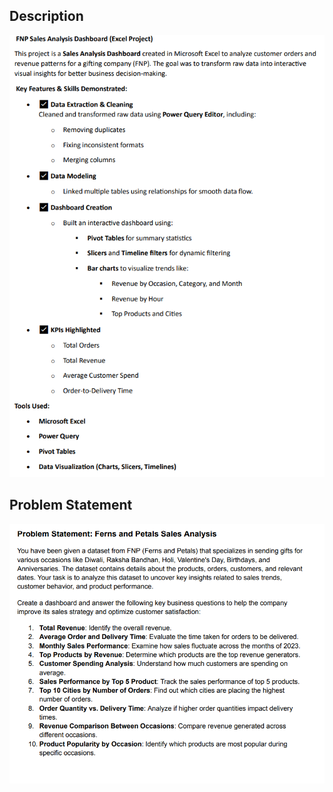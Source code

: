 ## Description
![image alt](https://github.com/ganeshdhusia/Excel_1_FNB/blob/62b36e30e2c97d92413af3d8720a7bd597f26bc9/diescription%20.png)
## Problem Statement
![image alt](https://github.com/ganeshdhusia/Excel_1_FNB/blob/8a3412a3d98b6a05a95941dfe379151f734e135a/fnp.png)
